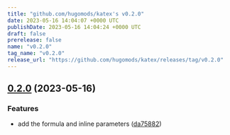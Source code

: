 ```yaml
---
title: "github.com/hugomods/katex's v0.2.0"
date: 2023-05-16 14:04:07 +0000 UTC
publishDate: 2023-05-16 14:04:24 +0000 UTC
draft: false
prerelease: false
name: "v0.2.0"
tag_name: "v0.2.0"
release_url: "https://github.com/hugomods/katex/releases/tag/v0.2.0"
---
```


## [0.2.0](https://github.com/hugomods/katex/compare/v0.1.5...v0.2.0) (2023-05-16)


### Features

* add the formula and inline parameters ([da75882](https://github.com/hugomods/katex/commit/da75882c3228290bee4e9e8d1071c7a3531a5a70))

